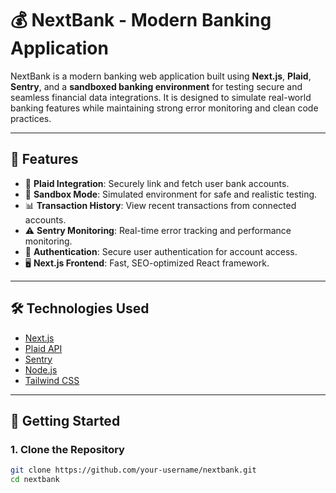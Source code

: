 # 💰 NextBank - Modern Banking Application

NextBank is a modern banking web application built using **Next.js**, **Plaid**, **Sentry**, and a **sandboxed banking environment** for testing secure and seamless financial data integrations. It is designed to simulate real-world banking features while maintaining strong error monitoring and clean code practices.

---

## 🌟 Features

- 🔗 **Plaid Integration**: Securely link and fetch user bank accounts.
- 🧪 **Sandbox Mode**: Simulated environment for safe and realistic testing.
- 📊 **Transaction History**: View recent transactions from connected accounts.
- ⚠️ **Sentry Monitoring**: Real-time error tracking and performance monitoring.
- 🔐 **Authentication**: Secure user authentication for account access.
- 🖥️ **Next.js Frontend**: Fast, SEO-optimized React framework.

---

## 🛠️ Technologies Used

- [Next.js](https://nextjs.org/)
- [Plaid API](https://plaid.com/)
- [Sentry](https://sentry.io/)
- [Node.js](https://nodejs.org/)
- [Tailwind CSS](https://tailwindcss.com/)

---

## 🚀 Getting Started

### 1. Clone the Repository

```bash
git clone https://github.com/your-username/nextbank.git
cd nextbank
